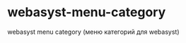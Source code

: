 webasyst-menu-category
======================

webasyst menu category (меню категорий для webasyst)
